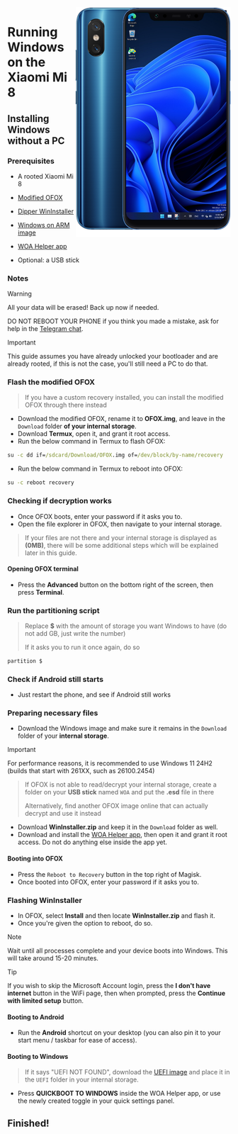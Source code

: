 <img align="right" src="https://github.com/n00b69/woa-dipper/blob/main/dipper.png" width="350" alt="Windows 11 running on a Redmi K20 Pro">

# Running Windows on the Xiaomi Mi 8

## Installing Windows without a PC

### Prerequisites
- A rooted Xiaomi Mi 8

- [Modified OFOX](https://github.com/n00b69/woa-dipper/releases/download/Files/modded-ofox-dipper.img)

- [Dipper WinInstaller](https://github.com/n00b69/woa-dipper/releases/download/Files/DipperWinInstaller.zip)

- [Windows on ARM image](https://arkt-7.github.io/woawin/)

- [WOA Helper app](https://github.com/n00b69/woa-helper/releases/tag/APK)

- Optional: a USB stick

### Notes
> [!WARNING]  
> All your data will be erased! Back up now if needed.
> 
> DO NOT REBOOT YOUR PHONE if you think you made a mistake, ask for help in the [Telegram chat](https://t.me/woadipper).

> [!Important]
> This guide assumes you have already unlocked your bootloader and are already rooted, if this is not the case, you'll still need a PC to do that.

### Flash the modified OFOX
> If you have a custom recovery installed, you can install the modified OFOX through there instead
- Download the modified OFOX, rename it to **OFOX.img**, and leave in the `Download` folder **of your internal storage**.
- Download **Termux**, open it, and grant it root access.
- Run the below command in Termux to flash OFOX:
```cmd
su -c dd if=/sdcard/Download/OFOX.img of=/dev/block/by-name/recovery
```
- Run the below command in Termux to reboot into OFOX:
```cmd
su -c reboot recovery
```

### Checking if decryption works
- Once OFOX boots, enter your password if it asks you to.
- Open the file explorer in OFOX, then navigate to your internal storage.
> If your files are not there and your internal storage is displayed as **(0MB)**, there will be some additional steps which will be explained later in this guide.

#### Opening OFOX terminal
- Press the **Advanced** button on the bottom right of the screen, then press **Terminal**.

### Run the partitioning script
> Replace **$** with the amount of storage you want Windows to have (do not add GB, just write the number)
> 
> If it asks you to run it once again, do so
```cmd
partition $
``` 

### Check if Android still starts
- Just restart the phone, and see if Android still works

### Preparing necessary files
- Download the Windows image and make sure it remains in the `Download` folder of your **internal storage**.
> [!Important]
> For performance reasons, it is recommended to use Windows 11 24H2 (builds that start with 261XX, such as 26100.2454)

> If OFOX is not able to read/decrypt your internal storage, create a folder on your **USB stick** named `WOA` and put the **.esd** file in there
>
> Alternatively, find another OFOX image online that can actually decrypt and use it instead
- Download **WinInstaller.zip** and keep it in the `Download` folder as well.
- Download and install the [WOA Helper app](https://github.com/n00b69/woa-helper/releases/tag/APK), then open it and grant it root access. Do not do anything else inside the app yet.

#### Booting into OFOX
- Press the `Reboot to Recovery` button in the top right of Magisk.
- Once booted into OFOX, enter your password if it asks you to.

### Flashing WinInstaller
- In OFOX, select **Install** and then locate **WinInstaller.zip** and flash it.
- Once you're given the option to reboot, do so.
> [!Note]
> Wait until all processes complete and your device boots into Windows. This will take around 15-20 minutes.

> [!Tip]
> If you wish to skip the Microsoft Account login, press the **I don't have internet** button in the WiFi page, then when prompted, press the **Continue with limited setup** button.

#### Booting to Android
- Run the **Android** shortcut on your desktop (you can also pin it to your start menu / taskbar for ease of access).

#### Booting to Windows
> If it says "UEFI NOT FOUND", download the [UEFI image](https://github.com/n00b69/woa-dipper/releases/tag/UEFI) and place it in the `UEFI` folder in your internal storage.
- Press **QUICKBOOT TO WINDOWS** inside the WOA Helper app, or use the newly created toggle in your quick settings panel.

## Finished!

























